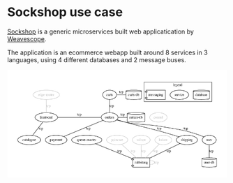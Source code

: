 # Sockshop use case

[Sockshop](https://github.com/microservices-demo) is a generic microservices built web applicatication by [Weavescope](https://github.com/weaveworks).

The application is an ecommerce webapp built around 8 services in 3 languages, using 4 different databases and 2 message
buses. 

![Sockshop map](./weaveworks_tcp.png)
